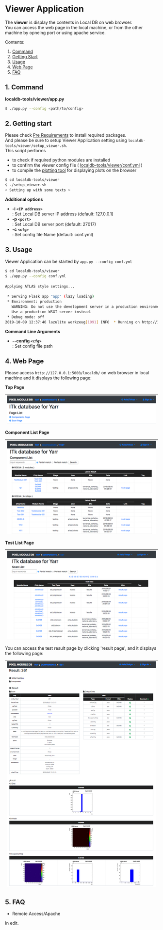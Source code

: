 # Viewer Application

The **viewer** is display the contents in Local DB on web browser. <br>
You can access the web page in the local machine, or from the other machine by opneing port or using apache service.

Contents:

1. [Command](#1-command)
2. [Getting Start](#2-getting-start)
3. [Usage](#3-usage)
4. [Web Page](#4-web-page)
5. [FAQ](#5-faq)

## 1. Command

**localdb-tools/viewer/app.py**

```bash
$ ./app.py --config <path/to/config>
```

## 2. Getting start

Please check [Pre Requirements](requirements.md) to install required packages.<br>
And please be sure to setup Viewer Application setting using `localdb-tools/viewer/setup_viewer.sh`. <br>
This script performs

- to check if required python modules are installed
- to confirm the viewer config file ( [localdb-tools/viewer/conf.yml](config.md) )
- to compile the [plotting tool](https://gitlab.cern.ch/YARR/utilities/plotting-tools) for displaying plots on the browser

```bash
$ cd localdb-tools/viewer
$ ./setup_viewer.sh
< Setting up with some texts >
```

**Additional options**

- **-i ``<IP address>``**<br> : Set Local DB server IP address (default: 127.0.0.1)
- **-p ``<port>``**<br> : Set Local DB server port (default: 27017)
- **-c ``<cfg>``**<br> : Set config file Name (default: conf.yml)

## 3. Usage

Viewer Application can be started by `app.py --config conf.yml`

```bash
$ cd localdb-tools/viewer
$ ./app.py --config conf.yml

Applying ATLAS style settings...

 * Serving Flask app "app" (lazy loading)
 * Environment: production
   WARNING: Do not use the development server in a production environment.
   Use a production WSGI server instead.
 * Debug mode: off
2019-10-09 12:37:46 lazulite werkzeug[1991] INFO  * Running on http://127.0.0.1:5000/ (Press CTRL+C to quit)
```

**Command Line Arguments**

- **--config ``<cfg>``**<br> : Set config file path

## 4. Web Page

Please access `http://127.0.0.1:5000/localdb/` on web browser in local machine and it displays the following page:

**Top Page**

|![Viewer Top Page](images/viewer_top.png)|
|:-:|

**Component List Page**

|![Viewer Component Top Page](images/viewer_top_component.png)|
|:-:|

**Test List Page**

|![Viewer Test Top Page](images/viewer_top_test.png)|
|:-:|

You can access the test result page by clicking 'result page', and it displays the following page:

|![Viewer Result Page](images/viewer_result.png)|
|:-:|

## 5. FAQ

- Remote Access/Apache

In edit.

